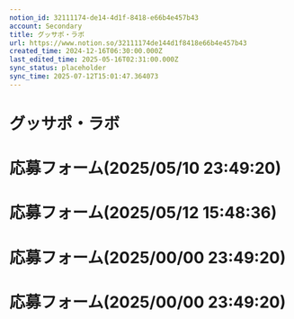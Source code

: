 ```yaml
---
notion_id: 32111174-de14-4d1f-8418-e66b4e457b43
account: Secondary
title: グッサポ・ラボ
url: https://www.notion.so/32111174de144d1f8418e66b4e457b43
created_time: 2024-12-16T06:30:00.000Z
last_edited_time: 2025-05-16T02:31:00.000Z
sync_status: placeholder
sync_time: 2025-07-12T15:01:47.364073
---
```

# グッサポ・ラボ

  # 応募フォーム(2025/05/10 23:49:20)
  
  # 応募フォーム(2025/05/12 15:48:36)
  
  # 応募フォーム(2025/00/00 23:49:20)
  # 応募フォーム(2025/00/00 23:49:20)